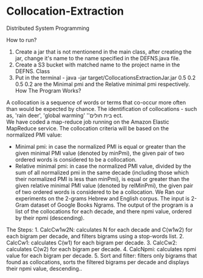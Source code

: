 # Collocation-Extraction
Distributed System Programming
 
How to run?
1.	Create a jar that is not mentionend in the main class, after creating the jar, change it's name to the name specified in the DEFNS.java file.
2.	Create a S3 bucket with matched name to the project name in the DEFNS. Class
3.	Put in the terminal - java -jar target/CollocationsExtractionJar.jar 0.5 0.2
 0.5 0.2 are the Minimal pmi and the  Relative minimal pmi respectively.
How The Program Works?
    
A collocation is a sequence of words or terms that co-occur more often than would be expected by
chance. The identification of collocations - such as, 'rain deer', 'global warming' ''בית חולים ect.    
We have coded a map-reduce job running on the Amazon Elastic MapReduce service. 
 The collocation criteria will be based on the normalized PMI value:
  *  Minimal pmi: in case the normalized PMI is equal or greater than the given minimal PMI
     value (denoted by minPmi), the given pair of two ordered words is considered to be a collocation.
  * Relative minimal pmi: in case the normalized PMI value, divided by the sum of all
    normalized pmi in the same decade (including those which their normalized PMI is less
    than minPmi), is equal or greater than the given relative minimal PMI value (denoted by
    relMinPmi), the given pair of two ordered words is considered to be a collocation.
We Ran our experiments on the 2-grams Hebrew and English corpus. 
The input is 2-Gram dataset of Google Books Ngrams. 
The output of the program is a list of the collocations for each decade, and there npmi value, ordered by their npmi (descending).
    
 

The Steps:
    1. CalcCw1w2N: calculates N for each decade and C(w1w2) for each bigram per decade, and filters bigrams using a stop-words list.
    2. CalcCw1: calculates C(w1) for each bigram per decade.
    3. CalcCw2: calculates C(w2) for each bigram per decade.
    4. CalcNpmi: calculates npmi value for each bigram per decade.
    5. Sort and filter: filters only bigrams that found as collocations, sorts the filtered bigrams per decade and displays their npmi value, descending..
    
    
